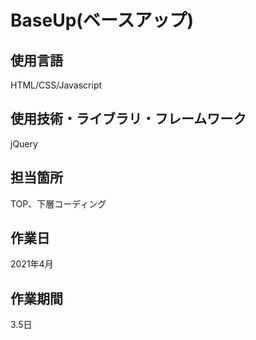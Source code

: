 # BaseUp(ベースアップ)

## 使用言語
HTML/CSS/Javascript
## 使用技術・ライブラリ・フレームワーク
jQuery
## 担当箇所
TOP、下層コーディング
## 作業日
2021年4月
## 作業期間
3.5日
